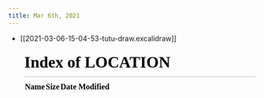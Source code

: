 ```yaml
---
title: Mar 6th, 2021
---
```


- [[2021-03-06-15-04-53-tutu-draw.excalidraw]]
  <iframe class="draw-iframe" src="/#/draw?file=2021-03-06-15-04-53-tutu-draw.excalidraw" width="100%" height="400" frameborder="0" allowfullscreen></iframe>